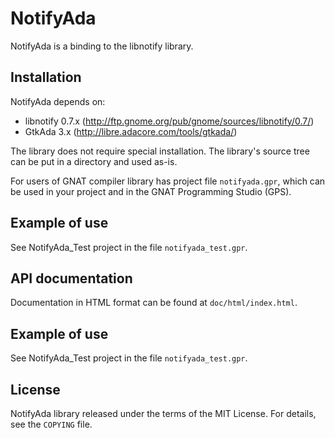 NotifyAda
=========
NotifyAda is a binding to the libnotify library.

Installation
------------
NotifyAda depends on:
   * libnotify 0.7.x (http://ftp.gnome.org/pub/gnome/sources/libnotify/0.7/)
   * GtkAda 3.x (http://libre.adacore.com/tools/gtkada/)

The library does not require special installation. The library's source tree
can be put in a directory and used as-is.

For users of GNAT compiler library has project file `notifyada.gpr`, which can
be used in your project and in the GNAT Programming Studio (GPS).

Example of use
--------------
See NotifyAda_Test project in the file `notifyada_test.gpr`.

API documentation
-----------------
Documentation in HTML format can be found at `doc/html/index.html`.

Example of use
--------------
See NotifyAda_Test project in the file `notifyada_test.gpr`.

License
-------
NotifyAda library released under the terms of the MIT License.
For details, see the `COPYING` file.
